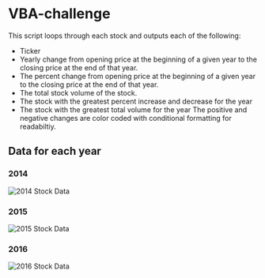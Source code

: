 # VBA-challenge
This script loops through each stock and outputs each of the following:
  - Ticker
  - Yearly change from opening price at the beginning of a given year to the closing price at the end of that year.
  - The percent change from opening price at the beginning of a given year to the closing price at the end of that year.
  - The total stock volume of the stock.
  - The stock with the greatest percent increase and decrease for the year
  - The stock with the greatest total volume for the year
The positive and negative changes are color coded with conditional formatting for readabiltiy.

## Data for each year
### 2014
![2014 Stock Data](https://user-images.githubusercontent.com/74028387/115331521-10777d80-a164-11eb-92bb-f5cba51da306.png)
### 2015
![2015 Stock Data](https://user-images.githubusercontent.com/74028387/115331530-14a39b00-a164-11eb-90d1-56ca879fce59.png)
### 2016
![2016 Stock Data](https://user-images.githubusercontent.com/74028387/115331532-166d5e80-a164-11eb-993b-a474b3e86176.png)
